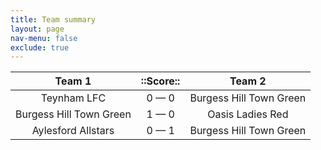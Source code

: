 ```yaml
---
title: Team summary
layout: page
nav-menu: false
exclude: true
---
```




|         Team 1          |  ::Score::  |         Team 2          |
|:-----------------------:|:-----------:|:-----------------------:|
|       Teynham LFC       | 0 &mdash; 0 | Burgess Hill Town Green |
| Burgess Hill Town Green | 1 &mdash; 0 |    Oasis Ladies Red     |
|   Aylesford Allstars    | 0 &mdash; 1 | Burgess Hill Town Green |

 <br /><br /><br />